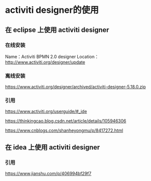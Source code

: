 # activiti designer的使用

## 在 eclipse 上使用 activiti designer

### 在线安装

Name：Activiti BPMN 2.0 designer 
Location：http://www.activiti.org/designer/update



### 离线安装

https://www.activiti.org/designer/archived/activiti-designer-5.18.0.zip



### 引用

https://www.activiti.org/userguide/#_ide

https://thinkingcao.blog.csdn.net/article/details/105946306

https://www.cnblogs.com/shanheyongmu/p/8417272.html





## 在 idea 上使用 activiti designer



### 引用

https://www.jianshu.com/p/406994bf29f7

